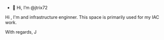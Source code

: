 - 👋 Hi, I’m @jtrix72

Hi , 
I'm and infrastructure enginner. This space is primarily used for my IAC work.

With regards,
J
